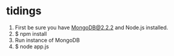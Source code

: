 tidings
=====

1. First be sure you have MongoDB@2.2.2 and Node.js installed.
2. $ npm install
3. Run instance of MongoDB
4. $ node app.js